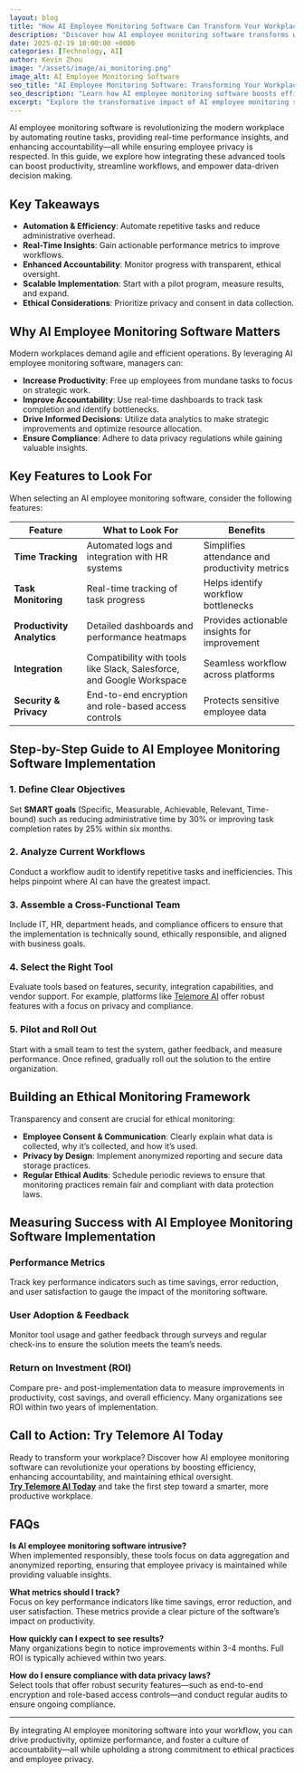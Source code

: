 ```yaml
---
layout: blog
title: "How AI Employee Monitoring Software Can Transform Your Workplace"
description: "Discover how AI employee monitoring software transforms workplace productivity, streamlines workflows, and maintains ethical oversight while ensuring employee privacy."
date: 2025-02-19 10:00:00 +0000
categories: [Technology, AI]
author: Kevin Zhou
image: "/assets/image/ai_monitoring.png"
image_alt: AI Employee Monitoring Software
seo_title: "AI Employee Monitoring Software: Transforming Your Workplace"
seo_description: "Learn how AI employee monitoring software boosts efficiency, ensures accountability, and supports ethical oversight in modern workplaces."
excerpt: "Explore the transformative impact of AI employee monitoring software on workplace productivity and accountability."
---
```


AI employee monitoring software is revolutionizing the modern workplace by automating routine tasks, providing real-time performance insights, and enhancing accountability—all while ensuring employee privacy is respected. In this guide, we explore how integrating these advanced tools can boost productivity, streamline workflows, and empower data-driven decision making.

## Key Takeaways

- **Automation & Efficiency**: Automate repetitive tasks and reduce administrative overhead.
- **Real-Time Insights**: Gain actionable performance metrics to improve workflows.
- **Enhanced Accountability**: Monitor progress with transparent, ethical oversight.
- **Scalable Implementation**: Start with a pilot program, measure results, and expand.
- **Ethical Considerations**: Prioritize privacy and consent in data collection.

## Why AI Employee Monitoring Software Matters

Modern workplaces demand agile and efficient operations. By leveraging AI employee monitoring software, managers can:
- **Increase Productivity**: Free up employees from mundane tasks to focus on strategic work.
- **Improve Accountability**: Use real-time dashboards to track task completion and identify bottlenecks.
- **Drive Informed Decisions**: Utilize data analytics to make strategic improvements and optimize resource allocation.
- **Ensure Compliance**: Adhere to data privacy regulations while gaining valuable insights.

## Key Features to Look For

When selecting an AI employee monitoring software, consider the following features:

| **Feature**                | **What to Look For**                                               | **Benefits**                                    |
|----------------------------|--------------------------------------------------------------------|-------------------------------------------------|
| **Time Tracking**          | Automated logs and integration with HR systems                     | Simplifies attendance and productivity metrics  |
| **Task Monitoring**        | Real-time tracking of task progress                                | Helps identify workflow bottlenecks             |
| **Productivity Analytics** | Detailed dashboards and performance heatmaps                        | Provides actionable insights for improvement    |
| **Integration**            | Compatibility with tools like Slack, Salesforce, and Google Workspace | Seamless workflow across platforms              |
| **Security & Privacy**     | End-to-end encryption and role-based access controls                  | Protects sensitive employee data                |

## Step-by-Step Guide to AI Employee Monitoring Software Implementation

### 1. Define Clear Objectives
Set **SMART goals** (Specific, Measurable, Achievable, Relevant, Time-bound) such as reducing administrative time by 30% or improving task completion rates by 25% within six months.

### 2. Analyze Current Workflows
Conduct a workflow audit to identify repetitive tasks and inefficiencies. This helps pinpoint where AI can have the greatest impact.

### 3. Assemble a Cross-Functional Team
Include IT, HR, department heads, and compliance officers to ensure that the implementation is technically sound, ethically responsible, and aligned with business goals.

### 4. Select the Right Tool
Evaluate tools based on features, security, integration capabilities, and vendor support. For example, platforms like [Telemore AI](https://telemore.ai) offer robust features with a focus on privacy and compliance.

### 5. Pilot and Roll Out
Start with a small team to test the system, gather feedback, and measure performance. Once refined, gradually roll out the solution to the entire organization.

## Building an Ethical Monitoring Framework

Transparency and consent are crucial for ethical monitoring:
- **Employee Consent & Communication**: Clearly explain what data is collected, why it’s collected, and how it’s used.
- **Privacy by Design**: Implement anonymized reporting and secure data storage practices.
- **Regular Ethical Audits**: Schedule periodic reviews to ensure that monitoring practices remain fair and compliant with data protection laws.

## Measuring Success with AI Employee Monitoring Software Implementation

### Performance Metrics
Track key performance indicators such as time savings, error reduction, and user satisfaction to gauge the impact of the monitoring software.

### User Adoption & Feedback
Monitor tool usage and gather feedback through surveys and regular check-ins to ensure the solution meets the team’s needs.

### Return on Investment (ROI)
Compare pre- and post-implementation data to measure improvements in productivity, cost savings, and overall efficiency. Many organizations see ROI within two years of implementation.

## Call to Action: Try Telemore AI Today

Ready to transform your workplace? Discover how AI employee monitoring software can revolutionize your operations by boosting efficiency, enhancing accountability, and maintaining ethical oversight.  
[**Try Telemore AI Today**](https://telemore.ai) and take the first step toward a smarter, more productive workplace.

## FAQs

**Is AI employee monitoring software intrusive?**  
When implemented responsibly, these tools focus on data aggregation and anonymized reporting, ensuring that employee privacy is maintained while providing valuable insights.

**What metrics should I track?**  
Focus on key performance indicators like time savings, error reduction, and user satisfaction. These metrics provide a clear picture of the software’s impact on productivity.

**How quickly can I expect to see results?**  
Many organizations begin to notice improvements within 3-4 months. Full ROI is typically achieved within two years.

**How do I ensure compliance with data privacy laws?**  
Select tools that offer robust security features—such as end-to-end encryption and role-based access controls—and conduct regular audits to ensure ongoing compliance.

---

By integrating AI employee monitoring software into your workflow, you can drive productivity, optimize performance, and foster a culture of accountability—all while upholding a strong commitment to ethical practices and employee privacy.